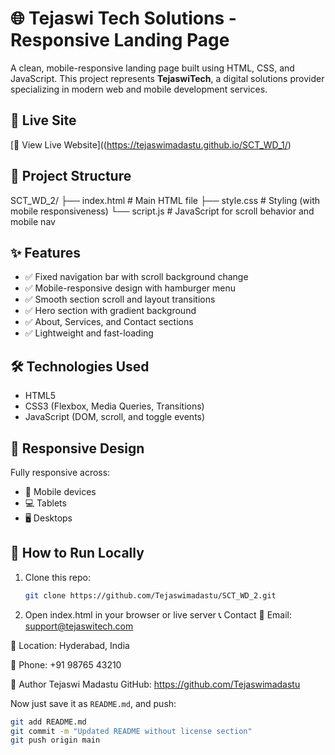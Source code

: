 # 🌐 Tejaswi Tech Solutions - Responsive Landing Page

A clean, mobile-responsive landing page built using HTML, CSS, and JavaScript. This project represents **TejaswiTech**, a digital solutions provider specializing in modern web and mobile development services.

## 🔗 Live Site

[🚀 View Live Website]((https://tejaswimadastu.github.io/SCT_WD_1/)


## 📁 Project Structure

SCT_WD_2/
├── index.html # Main HTML file
├── style.css # Styling (with mobile responsiveness)
└── script.js # JavaScript for scroll behavior and mobile nav


## ✨ Features

- ✅ Fixed navigation bar with scroll background change
- ✅ Mobile-responsive design with hamburger menu
- ✅ Smooth section scroll and layout transitions
- ✅ Hero section with gradient background
- ✅ About, Services, and Contact sections
- ✅ Lightweight and fast-loading


## 🛠️ Technologies Used

- HTML5
- CSS3 (Flexbox, Media Queries, Transitions)
- JavaScript (DOM, scroll, and toggle events)


## 📱 Responsive Design

Fully responsive across:
- 📱 Mobile devices
- 💻 Tablets
- 🖥️ Desktops


## 🧪 How to Run Locally

1. Clone this repo:
   ```bash
   git clone https://github.com/Tejaswimadastu/SCT_WD_2.git
2. Open index.html in your browser or live server
📞 Contact
📧 Email: support@tejaswitech.com

📍 Location: Hyderabad, India

📱 Phone: +91 98765 43210

👤 Author
Tejaswi Madastu
GitHub: https://github.com/Tejaswimadastu


Now just save it as `README.md`, and push:

```bash
git add README.md
git commit -m "Updated README without license section"
git push origin main

